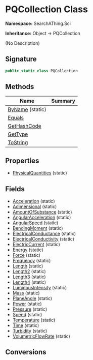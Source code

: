 # PQCollection Class
**Namespace:** SearchAThing.Sci

**Inheritance:** Object → PQCollection

(No Description)

## Signature
```csharp
public static class PQCollection
```
## Methods
|**Name**|**Summary**|
|---|---|
|[ByName](PQCollection/ByName.md) (static)||
|[Equals](PQCollection/Equals.md)||
|[GetHashCode](PQCollection/GetHashCode.md)||
|[GetType](PQCollection/GetType.md)||
|[ToString](PQCollection/ToString.md)||
## Properties
- [PhysicalQuantities](PQCollection/PhysicalQuantities.md) (static)
## Fields
- [Acceleration](PQCollection/Acceleration.md) (static)
- [Adimensional](PQCollection/Adimensional.md) (static)
- [AmountOfSubstance](PQCollection/AmountOfSubstance.md) (static)
- [AngularAcceleration](PQCollection/AngularAcceleration.md) (static)
- [AngularSpeed](PQCollection/AngularSpeed.md) (static)
- [BendingMoment](PQCollection/BendingMoment.md) (static)
- [ElectricalConductance](PQCollection/ElectricalConductance.md) (static)
- [ElectricalConductivity](PQCollection/ElectricalConductivity.md) (static)
- [ElectricCurrent](PQCollection/ElectricCurrent.md) (static)
- [Energy](PQCollection/Energy.md) (static)
- [Force](PQCollection/Force.md) (static)
- [Frequency](PQCollection/Frequency.md) (static)
- [Length](PQCollection/Length.md) (static)
- [Length2](PQCollection/Length2.md) (static)
- [Length3](PQCollection/Length3.md) (static)
- [Length4](PQCollection/Length4.md) (static)
- [LuminousIntensity](PQCollection/LuminousIntensity.md) (static)
- [Mass](PQCollection/Mass.md) (static)
- [PlaneAngle](PQCollection/PlaneAngle.md) (static)
- [Power](PQCollection/Power.md) (static)
- [Pressure](PQCollection/Pressure.md) (static)
- [Speed](PQCollection/Speed.md) (static)
- [Temperature](PQCollection/Temperature.md) (static)
- [Time](PQCollection/Time.md) (static)
- [Turbidity](PQCollection/Turbidity.md) (static)
- [VolumetricFlowRate](PQCollection/VolumetricFlowRate.md) (static)
## Conversions
